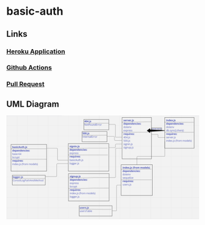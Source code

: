 # basic-auth

## Links
### [Heroku Application](https://hadeel-basic-auth.herokuapp.com/)
### [Github Actions](https://github.com/hadeel999/basic-auth/actions)
### [Pull Request](https://github.com/hadeel999/basic-auth/pull/1)

## UML Diagram
![](./basic-auth%20uml.PNG)